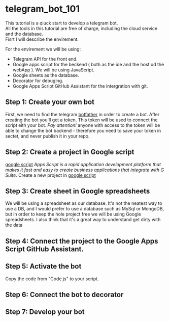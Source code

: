 # telegram_bot_101

This tutorial is a qiuck start to develop a telegram bot.  
All the tools in this tutorial are free of charge, including the cloud service and the database.  
Fisrt I will describe the envirement.

For the envirement we will be using:  
- Telegram API for the front end.
- Google apps script for the beckend ( both as the ide and the host od the webApp ). We will be using JavaScript.
- Google sheets as the database.
- Decorator for debuging.
- Google Apps Script GitHub Assistant for the intergration with git.

## Step 1: Create your own bot
First, we need to find the telegram [botfather](https://t.me/BotFather) in order to create a bot.
After creating the bot you'll get a token. This token will be used to connect the script eith your bot.
*Pay attention!* anyone with access to the token will be able to change the bot backend - therefore you need to save your token in sectet, and never publish it in your repo.

## Step 2: Create a project in Google script
[google script](https://script.google.com/) *Apps Script is a rapid application development platform that makes it fast and easy to create business applications that integrate with G Suite*.
Create a new project in [google script](https://script.google.com/)

## Step 3: Create sheet in Google spreadsheets
We will be using a spreadsheet as our database.
It's not the neatest way to use a DB, and I would prefer to use a database such as MySql or MongoDB, 
but in order to keep the hole project free we will be using Google spreadsheets.
I also think that it's a great way to understand get dirty with the data 

## Step 4: Connect the project to the Google Apps Script GitHub Assistant.

## Step 5: Activate the bot
Copy the code from "Code.js" to your script.

## Step 6: Connect the bot to decorator

## Step 7: Develop your bot

